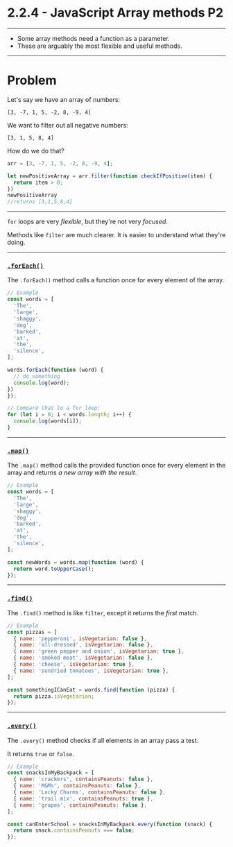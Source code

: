 # 2.2.4 - JavaScript Array methods P2

---

- Some array methods need a function as a parameter.
- These are arguably the most flexible and useful methods.

---

# Problem

Let's say we have an array of numbers:

`[3, -7, 1, 5, -2, 8, -9, 4]`

We want to filter out all negative numbers:

`[3, 1, 5, 8, 4]`

How do we do that?
```js
arr = [3, -7, 1, 5, -2, 8, -9, 4];

let newPositiveArray = arr.filter(function checkIfPositive(item) {
  return item > 0;
})
newPositiveArray
//returns [3,1,5,8,4]


```
---

`for` loops are very _flexible_, but they're not very _focused_.

Methods like `filter` are much clearer. It is easier to understand what they're doing.

---

### [`.forEach()`](https://www.w3schools.com/jsreF/jsref_foreach.asp)

The `.forEach()` method calls a function once for every element of the array.

```js
// Example
const words = [
  'The',
  'large',
  'shaggy',
  'dog',
  'barked',
  'at',
  'the',
  'silence',
];

words.forEach(function (word) {
  // do something
  console.log(word);
})
});

// Compare that to a for loop:
for (let i = 0; i < words.length; i++) {
  console.log(words[i]);
}

```

---

### [`.map()`](https://www.w3schools.com/jsreF/jsref_map.asp)

The `.map()` method calls the provided function once for every element in the array and returns _a new array with the result_.

```js
// Example
const words = [
  'The',
  'large',
  'shaggy',
  'dog',
  'barked',
  'at',
  'the',
  'silence',
];

const newWords = words.map(function (word) {
  return word.toUpperCase();
});
```

---

### [`.find()`](https://www.w3schools.com/jsreF/jsref_find.asp)

The `.find()` method is like `filter`, except it returns the _first_ match.

```js
// Example
const pizzas = [
  { name: 'pepperoni', isVegetarian: false },
  { name: 'all-dressed', isVegetarian: false },
  { name: 'green pepper and onion', isVegetarian: true },
  { name: 'smoked meat', isVegetarian: false },
  { name: 'cheese', isVegetarian: true },
  { name: 'sundried tomatoes', isVegetarian: true },
];

const somethingICanEat = words.find(function (pizza) {
  return pizza.isVegetarian;
});
```

---

### [`.every()`](https://www.w3schools.com/jsref/jsref_every.asp)

The `.every()` method checks if all elements in an array pass a test.

It returns `true` or `false`.

```js
// Example
const snacksInMyBackpack = [
  { name: 'crackers', containsPeanuts: false },
  { name: 'M&Ms', containsPeanuts: false },
  { name: 'Lucky Charms', containsPeanuts: false },
  { name: 'trail mix', containsPeanuts: true },
  { name: 'grapes', containsPeanuts: false },
];

const canEnterSchool = snacksInMyBackpack.every(function (snack) {
  return snack.containsPeanuts === false;
});
```
